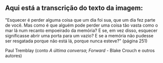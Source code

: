 ## Aqui está a transcrição do texto da imagem:

"Esquecer é perder alguma coisa que um dia foi sua, que um dia fez parte de você. Mas como é que alguém pode perder uma coisa tão vasta como o mar lá num recanto empoeirado da memória? E se, em vez disso, esquecer significasse abrir uma porta para um vazio? E se a memória não pudesse ser resgatada porque não está lá, porque nunca esteve?" (página 251)

Paul Tremblay (conto *A última conversa*; *Forward* - Blake Crouch e outros autores)